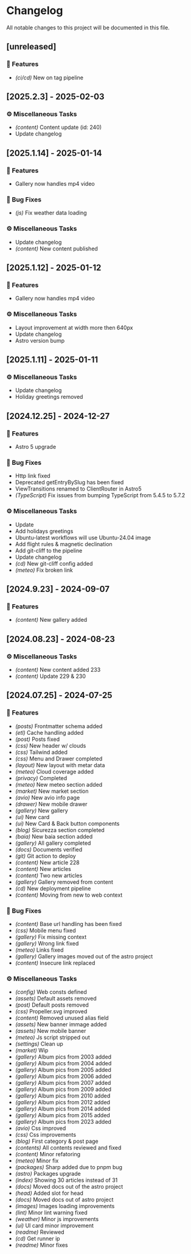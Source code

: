 # Changelog

All notable changes to this project will be documented in this file.

## [unreleased]

### 🚀 Features

- *(ci/cd)* New on tag pipeline

## [2025.2.3] - 2025-02-03

### ⚙️ Miscellaneous Tasks

- *(content)* Content update (id: 240)
- Update changelog

## [2025.1.14] - 2025-01-14

### 🚀 Features

- Gallery now handles mp4 video

### 🐛 Bug Fixes

- *(js)* Fix weather data loading

### ⚙️ Miscellaneous Tasks

- Update changelog
- *(content)* New content published

## [2025.1.12] - 2025-01-12

### 🚀 Features

- Gallery now handles mp4 video

### ⚙️ Miscellaneous Tasks

- Layout improvement at width more then 640px
- Update changelog
- Astro version bump

## [2025.1.11] - 2025-01-11

### ⚙️ Miscellaneous Tasks

- Update changelog
- Holiday greetings removed

## [2024.12.25] - 2024-12-27

### 🚀 Features

- Astro 5 upgrade

### 🐛 Bug Fixes

- Http link fixed
- Deprecated getEntryBySlug has been fixed
- ViewTransitions renamed to ClientRouter in Astro5
- *(TypeScript)* Fix issues from bumping TypeScript from 5.4.5 to 5.7.2

### ⚙️ Miscellaneous Tasks

- Update
- Add holidays greetings
- Ubuntu-latest workflows will use Ubuntu-24.04 image
- Add flight rules & magnetic declination
- Add git-cliff to the pipeline
- Update changelog
- *(cd)* New git-cliff config added
- *(meteo)* Fix broken link

## [2024.9.23] - 2024-09-07

### 🚀 Features

- *(content)* New gallery added

## [2024.08.23] - 2024-08-23

### ⚙️ Miscellaneous Tasks

- *(content)* New content added 233
- *(content)* Update 229 & 230

## [2024.07.25] - 2024-07-25

### 🚀 Features

- *(posts)* Frontmatter schema added
- *(etl)* Cache handling added
- *(post)* Posts fixed
- *(css)* New header w/ clouds
- *(css)* Tailwind added
- *(css)* Menu and Drawer completed
- *(layout)* New layout with metar data
- *(meteo)* Cloud coverage added
- *(privacy)* Completed
- *(meteo)* New meteo section added
- *(market)* New market section
- *(avio)* New avio info page
- *(drawer)* New mobile drawer
- *(gallery)* New gallery
- *(ui)* New card
- *(ui)* New Card & Back button components
- *(blog)* Sicurezza section completed
- *(baia)* New baia section added
- *(gallery)* All gallery completed
- *(docs)* Documents verified
- *(git)* Git action to deploy
- *(content)* New article 228
- *(content)* New articles
- *(content)* Two new articles
- *(gallery)* Gallery removed from content
- *(cd)* New deployment pipeline
- *(content)* Moving from new to web context

### 🐛 Bug Fixes

- *(content)* Base url handling has been fixed
- *(css)* Mobile menu fixed
- *(gallery)* Fix missing context
- *(gallery)* Wrong link fixed
- *(meteo)* Links fixed
- *(gallery)* Gallery images moved out of the astro project
- *(content)* Insecure link replaced

### ⚙️ Miscellaneous Tasks

- *(config)* Web consts defined
- *(assets)* Default assets removed
- *(post)* Default posts removed
- *(css)* Propeller.svg improved
- *(content)* Removed unused alias field
- *(assets)* New banner immage added
- *(assets)* New mobile banner
- *(meteo)* Js script stripped out
- *(settings)* Clean up
- *(market)* Wip
- *(gallery)* Album pics from 2003 added
- *(gallery)* Album pics from 2004 added
- *(gallery)* Album pics from 2005 added
- *(gallery)* Album pics from 2006 added
- *(gallery)* Album pics from 2007 added
- *(gallery)* Album pics from 2009 added
- *(gallery)* Album pics from 2010 added
- *(gallery)* Album pics from 2012 added
- *(gallery)* Album pics from 2014 added
- *(gallery)* Album pics from 2015 added
- *(gallery)* Album pics from 2023 added
- *(avio)* Css improved
- *(css)* Css improvements
- *(blog)* First category & post page
- *(contents)* All contents reviewed and fixed
- *(content)* Minor refatoring
- *(meteo)* Minor fix
- *(packages)* Sharp added due to pnpm bug
- *(astro)* Packages upgrade
- *(index)* Showing 30 articles instead of 31
- *(docs)* Moved docs out of the astro project
- *(head)* Added slot for head
- *(docs)* Moved docs out of astro project
- *(images)* Images loading improvements
- *(lint)* Minor lint warning fixed
- *(weather)* Minor js improvements
- *(ui)* UI card minor improvement
- *(readme)* Reviewed
- *(cd)* Get runner ip
- *(readme)* Minor fixes

<!-- generated by git-cliff -->
